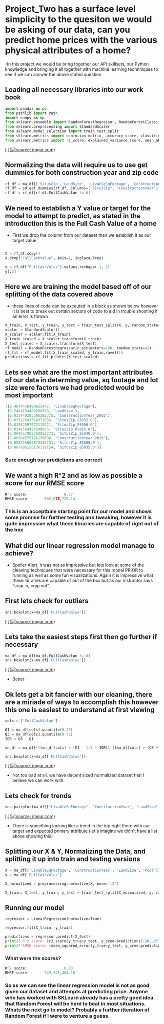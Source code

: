 # Project_Two has a surface level simplicity to the quesiton we would be asking of our data, can you predict home prices with the various physical attributes of a home? # 

-In this project we would be bring together our API skillsets, our Python knowledge and bringing it all together with machine learning technniques to see if we can answer the above stated question

## Loading all necessary libraries into our work book ##

```python
import pandas as pd
from pathlib import Path
import numpy as np
from sklearn.ensemble import RandomForestRegressor, RandomForestClassifier
from sklearn.preprocessing import StandardScaler
from sklearn.model_selection import train_test_split
from sklearn.metrics import confusion_matrix, accuracy_score, classification_report
from sklearn.metrics import r2_score, explained_variance_score, mean_absolute_error, mean_squared_error
```

[.](<a href="https://imgur.com/sG22Tv5"><img src="https://i.imgur.com/sG22Tv5.jpg" title="source: imgur.com" /></a>)

## Normalizing the data will require us to use get dummies for both construction year and zip code ##

```python
rf_df = ma_df[['SitusZip','LandSize', 'LivableSqFootage', 'ConstructionYear', 'Pool', 'FullCashValue']].copy()
rf_df = pd.get_dummies(rf_df, columns=["SitusZip", 'ConstructionYear'])
rf_df = rf_df[rf_df.FullCashValue != 0]
```

## We need to establish a Y value or target for the model to attempt to predict, as stated in the introduction this is the Full Cash Value of a home ##
 - First we drop the column from our dataset then we establish it as our target value
```python

X = rf_df.copy()
X.drop("FullCashValue", axis=1, inplace=True)

y = rf_df["FullCashValue"].values.reshape(-1, 1)
y[:5]
```

## Here we are training the model based off of our splitting of the data covered above ##
 -  these lines of code can be exceuted in a block as shown below however it is best to break out certain sectors of code to aid in trouble shooting if an error is thrown
 
```python
X_train, X_test, y_train, y_test = train_test_split(X, y, random_state=78)
scaler = StandardScaler()
X_scaler = scaler.fit(X_train)
X_train_scaled = X_scaler.transform(X_train)
X_test_scaled = X_scaler.transform(X_test)
rf_model = RandomForestRegressor(n_estimators=100, random_state=42)
rf_fit = rf_model.fit(X_train_scaled, y_train.ravel())
predictions = rf_fit.predict(X_test_scaled)
```

## Lets see what are the most important attributes of our data in determing value, sq footage and lot size were factors we had predicted would be most important  ##

```python
[(0.4647436496635477, 'LivableSqFootage'),
 (0.2464154409298598, 'LandSize'),
 (0.033440283386282375, 'ConstructionYear_2002'),
 (0.03322693374371636, 'SitusZip_85032.0'),
 (0.01982897673119421, 'SitusZip_85006.0'),
 (0.0148564424240925, 'SitusZip_85016.0'),
 (0.009557882758952273, 'SitusZip_85040.0'),
 (0.00904575126139606, 'ConstructionYear_2019'),
 (0.008255666873345231, 'SitusZip_85008.0'),
 (0.007005156176119154, 'SitusZip_85035.0')]
```
### Sure enough our predictions are correct ###

## We want a high R^2 and as low as possible a score for our RMSE score ##

```python
R^2 score:                 0.77
RMSE score:       502,073,729.14
```
### This is an acceptbale starting point for our model and shows some promise for further testing and tweaking, however it is quite impressive what these libraries are capable of right out of the box ###


## What did our linear regression model manage to achieve? ##
 - Spoiler Alert, it was not as impressive but lets look at some of the cleaning techniques that were necessary for this model PRIOR to running as well as some fun visualizations. Again it is impressive what these libraries are capable of out of the box but as our insturctor says "crap in, crap out". 

## First lets check for outliers ##

```python
sns.boxplot(x=ma_df['FullCashValue'])
```

[.](<a href="https://imgur.com/kF9Ykhh"><img src="https://i.imgur.com/kF9Ykhh.jpg" title="source: imgur.com" /></a>)

## Lets take the easiest steps first then go further if necessary ##

```python
ma_df = ma_df[ma_df.FullCashValue != 0]
sns.boxplot(x=ma_df['FullCashValue'])
``` 
[.](<a href="https://imgur.com/Y32zm4I"><img src="https://i.imgur.com/Y32zm4I.jpg" title="source: imgur.com" /></a>)
 - Better
 
## Ok lets get a bit fancier with our cleaning, there are a miriade of ways to accomplish this however this one is easiest to understand at first viewing ##

```python
cols = ['FullCashValue']

Q1 = ma_df[cols].quantile(0.25)
Q3 = ma_df[cols].quantile(0.75)
IQR = Q3 - Q1

ma_df = ma_df[~((ma_df[cols] < (Q1 - 1.5 * IQR)) |(ma_df[cols] > (Q3 + 1.5 * IQR))).any(axis=1)]

sns.boxplot(x=ma_df['FullCashValue'])
```

[.](<a href="https://imgur.com/dpRlcC5"><img src="https://i.imgur.com/dpRlcC5.jpg" title="source: imgur.com" /></a>)
 - Not too bad at all, we have decent sized normalized dataset that I believe we can work with 

## Lets check for trends ##

```python
sns.pairplot(ma_df[["LivableSqFootage", "ConstructionYear", "LandSize", 'FullCashValue' ]], diag_kind="kde")
```

[.](<a href="https://imgur.com/Ln92tSX"><img src="https://i.imgur.com/Ln92tSXs.jpg" title="source: imgur.com" /></a>)
 - There is something looking like a trend in the top right there with our target and expected primary attribute (let's imagine we didn't have a list above showing this)

## Splitting our X & Y, Normalizing the Data, and splitting it up into train and testing versions ##

```python
X = ma_df[['LivableSqFootage', 'ConstructionYear', 'LandSize', 'Pool']]
y = ma_df['FullCashValue']

X_normalized = preprocessing.normalize(X, norm='l2')

X_train, X_test, y_train, y_test = train_test_split(X_normalized, y, random_state=42)
```

## Running our model ##

```python
regressor = LinearRegression(normalize=True)

regressor.fit(X_train, y_train)

predictions = regressor.predict(X_test)
print(f'R^2 score: {r2_score(y_true=y_test, y_pred=predictions):20,.2f}')
print(f'RMSE score: {mean_squared_error(y_true=y_test, y_pred=predictions, squared=True):20,.2f}'
```
### What were the scores? ###

 ```python
R^2 score:                 0.63
RMSE score:       749,345,484.10
```

### So as we can see the linear regression model is not as good given our dataset and attempts at predicting price. Anyone who has worked with SKLearn already has a pretty good idea that Random Forest will be hard to beat in most situations. Whats the next go to model? Probably a further itteration of Random Forest if I were to venture a guess. ###
